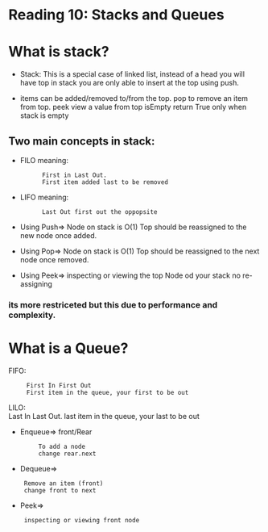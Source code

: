 # Reading 10: Stacks and Queues

# What is stack? 
*  Stack: This is a special case of linked list, instead of a head you will have top
in stack you are only able to insert at the top using push. 

* items can be added/removed to/from the top.
pop to remove an item from top.
peek view a value from top
isEmpty return True only when stack is empty

## Two main concepts in stack: 

* FILO meaning: 
               
            First in Last Out.
            First item added last to be removed

* LIFO meaning: 
            
            Last Out first out the oppopsite

* Using Push=> Node on stack is O(1)
	     Top should be reassigned to the new node once added.
* Using Pop=> Node on stack is O(1)
	    Top should be reassigned to the next node once removed.
* Using Peek=> inspecting or viewing the top Node od your stack
	     no re-assigning

### its more restriceted but this due to performance and complexity. 

# What is a Queue? 
FIFO: 
         
         First In First Out
         First item in the queue, your first to be out

LILO:   
        Last In Last Out. 
        last item in the queue, your last to be out

* Enqueue=> front/Rear
  
           To add a node 
           change rear.next 
* Dequeue=>
 
       Remove an item (front)  
	   change front to next
* Peek=> 
  
       inspecting or viewing front node


